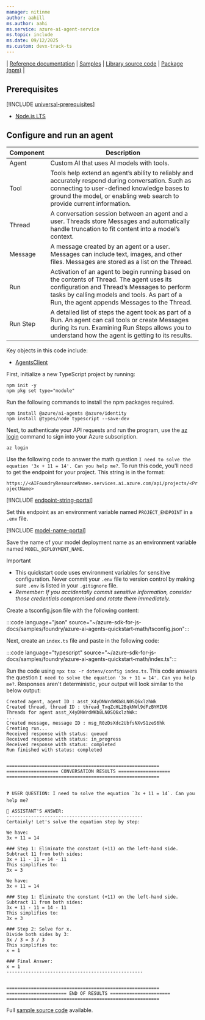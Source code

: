 ```yaml
---
manager: nitinme
author: aahill
ms.author: aahi
ms.service: azure-ai-agent-service
ms.topic: include
ms.date: 09/12/2025
ms.custom: devx-track-ts
---
```



| [Reference documentation](/javascript/api/overview/azure/ai-projects-readme) | [Samples](https://github.com/Azure/azure-sdk-for-js/blob/main/sdk/ai/ai-projects/README.md) | [Library source code](https://github.com/Azure/azure-sdk-for-js/tree/main/sdk/ai/ai-projects) | [Package (npm)](https://www.npmjs.com/package/@azure/ai-projects) |

## Prerequisites

[!INCLUDE [universal-prerequisites](universal-prerequisites.md)]
* [Node.js LTS](https://nodejs.org/)

## Configure and run an agent

| Component | Description                                                                                                                                                                                                                               |
| --------- | ----------------------------------------------------------------------------------------------------------------------------------------------------------------------------------------------------------------------------------------- |
| Agent     | Custom AI that uses AI models with tools.                                                                                                                                                                                  |
| Tool      | Tools help extend an agent’s ability to reliably and accurately respond during conversation. Such as connecting to user-defined knowledge bases to ground the model, or enabling web search to provide current information.               |
| Thread    | A conversation session between an agent and a user. Threads store Messages and automatically handle truncation to fit content into a model’s context.                                                                                     |
| Message   | A message created by an agent or a user. Messages can include text, images, and other files. Messages are stored as a list on the Thread.                                                                                                 |
| Run       | Activation of an agent to begin running based on the contents of Thread. The agent uses its configuration and Thread’s Messages to perform tasks by calling models and tools. As part of a Run, the agent appends Messages to the Thread. |
| Run Step  | A detailed list of steps the agent took as part of a Run. An agent can call tools or create Messages during its run. Examining Run Steps allows you to understand how the agent is getting to its results.                                |

Key objects in this code include: 

* [AgentsClient](/javascript/api/@azure/ai-agents/agentsclient)

First, initialize a new TypeScript project by running:

```console
npm init -y
npm pkg set type="module"
```

Run the following commands to install the npm packages required.

```console
npm install @azure/ai-agents @azure/identity
npm install @types/node typescript --save-dev
```

Next, to authenticate your API requests and run the program, use the [az login](/cli/azure/authenticate-azure-cli-interactively) command to sign into your Azure subscription.

```azurecli
az login
```

Use the following code to answer the math question `I need to solve the equation '3x + 11 = 14'. Can you help me?`. To run this code, you'll need to get the endpoint for your project. This string is in the format:

`https://<AIFoundryResourceName>.services.ai.azure.com/api/projects/<ProjectName>`

[!INCLUDE [endpoint-string-portal](endpoint-string-portal.md)]

Set this endpoint as an environment variable named `PROJECT_ENDPOINT` in a `.env` file.

[!INCLUDE [model-name-portal](model-name-portal.md)]

Save the name of your model deployment name as an environment variable named `MODEL_DEPLOYMENT_NAME`. 

> [!IMPORTANT] 
> * This quickstart code uses environment variables for sensitive configuration. Never commit your `.env` file to version control by making sure `.env` is listed in your `.gitignore` file.
> * _Remember: If you accidentally commit sensitive information, consider those credentials compromised and rotate them immediately._

Create a tsconfig.json file with the following content:

:::code language="json" source="~/azure-sdk-for-js-docs/samples/foundry/azure-ai-agents-quickstart-math/tsconfig.json":::

Next, create an `index.ts` file and paste in the following code:

:::code language="typescript" source="~/azure-sdk-for-js-docs/samples/foundry/azure-ai-agents-quickstart-math/index.ts":::

Run the code using `npx tsx -r dotenv/config index.ts`. This code answers the question `I need to solve the equation '3x + 11 = 14'. Can you help me?`. Responses aren't deterministic, your output will look similar to the below output:

```console
Created agent, agent ID : asst_X4yDNWrdWKb8LN0SQ6xlzhWk
Created thread, thread ID : thread_TxqZcHL2BqkNWl9dFzBYMIU6
Threads for agent asst_X4yDNWrdWKb8LN0SQ6xlzhWk:
...
Created message, message ID : msg_R0zDsXdc2UbfsNXvS1zeS6hk
Creating run...
Received response with status: queued
Received response with status: in_progress
Received response with status: completed
Run finished with status: completed


========================================================
=================== CONVERSATION RESULTS ===================
========================================================


❓ USER QUESTION: I need to solve the equation `3x + 11 = 14`. Can you help me?

🤖 ASSISTANT'S ANSWER:
--------------------------------------------------
Certainly! Let's solve the equation step by step:

We have:
3x + 11 = 14

### Step 1: Eliminate the constant (+11) on the left-hand side.
Subtract 11 from both sides:
3x + 11 - 11 = 14 - 11
This simplifies to:
3x = 3

We have:
3x + 11 = 14

### Step 1: Eliminate the constant (+11) on the left-hand side.
Subtract 11 from both sides:
3x + 11 - 11 = 14 - 11
This simplifies to:
3x = 3

### Step 2: Solve for x.
Divide both sides by 3:
3x / 3 = 3 / 3
This simplifies to:
x = 1

### Final Answer:
x = 1
--------------------------------------------------


========================================================
====================== END OF RESULTS ======================
========================================================
```


 Full [sample source code](https://github.com/Azure-Samples/azure-sdk-for-js-docs/blob/main/samples/foundry/azure-ai-agents-quickstart-math) available.